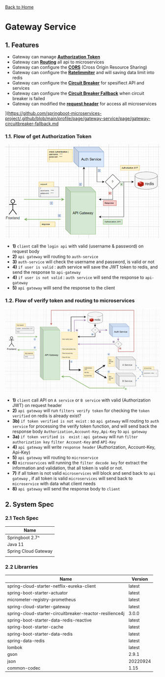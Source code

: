 [Back to Home](https://github.com/springboot-microservices-project/)

# Gateway Service

## 1. Features
- Gateway can manage [**Authorization Token**](https://github.com/springboot-microservices-project/.github/blob/main/profile/page/gateway-service/page/gateway-routing.md) 
- Gateway can [**Routing**](https://github.com/springboot-microservices-project/.github/blob/main/profile/page/gateway-service/page/gateway-routing.md) all api to microservices
- Gateway can configure the [**CORS**](https://github.com/springboot-microservices-project/.github/blob/main/profile/page/gateway-service/page/gateway-cors.md) (Cross Origin Resource Sharing)
- Gateway can configure the [**Ratelimmiter**](https://github.com/springboot-microservices-project/.github/blob/main/profile/page/gateway-service/page/gateway-ratelimmiter.md) and will saving data limit into redis
- Gateway can configure the [**Circuit Breaker**](https://github.com/springboot-microservices-project/.github/blob/main/profile/page/gateway-service/page/gateway-circuitbreaker.md) for spesifiect API and services
- Gateway can configure the [**Circuit Breaker Fallback**](https://github.com/springboot-microservices-project/.github/blob/main/profile/page/gateway-service/page/gateway-circuitbreaker-fallback.md) when circuit breaker is failed
- Gateway can modified the [**request header**](https://github.com/springboot-microservices-project/.github/blob/main/profile/page/gateway-service/page/gateway-modified-reqheader.md) for access all microservices

](https://github.com/springboot-microservices-project/.github/blob/main/profile/page/gateway-service/page/gateway-circuitbreaker-fallback.md

### 1.1. Flow of get Authorization Token 
![alt text](https://github.com/springboot-microservices-project/.github/blob/main/profile/page/gateway-service/image/gateway-login-get-token-flow.png?raw=false)

- **1)** `client` call the `login api` with valid (username & password) on request body
- **2)** `api gateway` will routing to `auth-service`
- **3)** `auth-service` will check the username and password, is valid or not
- **4)** `if user is valid` : auth service will save the JWT token to redis, and send the response to `api-gateway`
- **4)** `if user is not valid` : `auth service` will send the response to `api-gateway`
-  **5)** `api gateway` willl send the response to the client


### 1.2. Flow of verify token and routing to microservices

![alt text](https://github.com/springboot-microservices-project/.github/blob/main/profile/page/gateway-service/image/gateway-verify-token-and-authorize-flow.png?raw=false)


- **1)** `client` call API on `A service` or `B service` with valid (Authorization JWT) on request header
- **2)** `api gateway` will run `filters verify token` for checking the `token verified` on redis is already exist?
- **3b)** `if token verified is not exist` : so `api gateway` will routing to  `auth service` for processing the verify token function, and will send back the response body `Authorization,Account-Key,Api-Key` to `api gateway`
- **3a)** `if token verified is  exist` : `api gateway` will run  `filter authorization key` `filter Account-Key` and `API-Key`
- **4)** `api gateway` will write `response header` (Authorization, Account-Key, Api-Key)
- **5)** `api gateway` will routing to `microservice` 
- **6)** `microservices` will running the `filter decode key` for extract the information and validation, that all token is valid or not.
- **7)** if all token is not valid `microservices` will block and send back to `api gateway` , if all token is valid `microservices` will send back to `microservice` with data what client needs
- **8)** `api gateway` will send the response body to `client`





## 2. System Spec

### 2.1 Tech Spec
| Name  |
|----|
| Springboot 2.7^  |
| Java 11 |
| Spring Cloud Gateway |
|  |


### 2.2 Librarries

| Name  | Version | 
|----|----|
| spring-cloud-starter-netflix-eureka-client | latest  |
| spring-boot-starter-actuator | latest |
| micrometer-registry-prometheus | latest |
| spring-cloud-starter-gateway | latest |
| spring-cloud-starter-circuitbreaker-reactor-resilience4j | 3.0.0 |
| spring-boot-starter-data-redis-reactive | latest |
| spring-boot-starter-cache | latest |
| spring-boot-starter-data-redis | latest |
| spring-data-redis | latest |
| lombok | latest |
| gson | 2.9.1 |
| json | 20220924 |
| common-codec | 1.15 |




